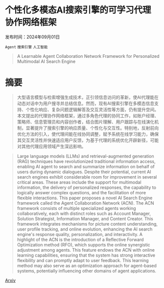 # 个性化多模态AI搜索引擎的可学习代理协作网络框架

发布时间：2024年09月01日

`Agent` `搜索引擎` `人工智能`

> A Learnable Agent Collaboration Network Framework for Personalized Multimodal AI Search Engine

# 摘要

> 大型语言模型与检索增强生成技术，正引领信息访问的革新，使AI代理能在动态对话中为用户搜寻并总结信息。然而，现有AI搜索引擎在多模态信息支持、个性化响应、复杂问题逻辑解答及交互灵活性等方面，仍有提升空间。本文提出的代理协作网络框架，通过多角色代理的协同工作，如账户经理、策略师、信息管理员和内容创作者，结合图片理解、用户跟踪与在线演化机制，显著提升了搜索引擎的响应质量、个性化与交互性。特别地，反射前向优化方法的引入，使代理间能在线协同调整，赋予系统在线学习能力，确保其交互灵活性并快速适应用户反馈，为基于代理的系统优化开辟新径，可能对其他代理应用领域产生深远影响。

> Large language models (LLMs) and retrieval-augmented generation (RAG) techniques have revolutionized traditional information access, enabling AI agent to search and summarize information on behalf of users during dynamic dialogues. Despite their potential, current AI search engines exhibit considerable room for improvement in several critical areas. These areas include the support for multimodal information, the delivery of personalized responses, the capability to logically answer complex questions, and the facilitation of more flexible interactions. This paper proposes a novel AI Search Engine framework called the Agent Collaboration Network (ACN). The ACN framework consists of multiple specialized agents working collaboratively, each with distinct roles such as Account Manager, Solution Strategist, Information Manager, and Content Creator. This framework integrates mechanisms for picture content understanding, user profile tracking, and online evolution, enhancing the AI search engine's response quality, personalization, and interactivity. A highlight of the ACN is the introduction of a Reflective Forward Optimization method (RFO), which supports the online synergistic adjustment among agents. This feature endows the ACN with online learning capabilities, ensuring that the system has strong interactive flexibility and can promptly adapt to user feedback. This learning method may also serve as an optimization approach for agent-based systems, potentially influencing other domains of agent applications.

[Arxiv](https://arxiv.org/abs/2409.00636)